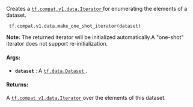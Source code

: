 Creates a [ `tf.compat.v1.data.Iterator` ](https://tensorflow.google.cn/api_docs/python/tf/compat/v1/data/Iterator) for enumerating the elements of a dataset.

```
 tf.compat.v1.data.make_one_shot_iterator(dataset) 
```


**Note:**  The returned iterator will be initialized automatically.A "one-shot" iterator does not support re-initialization.


#### Args:
- **`dataset`** : A [ `tf.data.Dataset` ](https://tensorflow.google.cn/api_docs/python/tf/data/Dataset).


#### Returns:
A [ `tf.compat.v1.data.Iterator` ](https://tensorflow.google.cn/api_docs/python/tf/compat/v1/data/Iterator) over the elements of this dataset.

